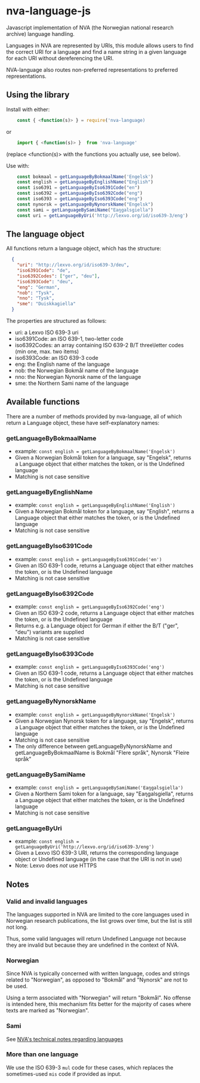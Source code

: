 # nva-language-js
Javascript implementation of NVA (the Norwegian national research archive) language handling.

Languages in NVA are represented by URIs, this module allows users to find the correct URI for a language and find a name string in a given language for each URI without dereferencing the URI.

NVA-language also routes non-preferred representations to preferred representations.

## Using the library

Install with either:

```javascript
    const { <function(s)> } = require('nva-language)
```

or

```javascript
    import { <function(s)> }  from 'nva-language'
```

(replace <function(s)> with the functions you actually use, see below).

Use with:

```javascript
    const bokmaal = getLanguageByBokmaalName('Engelsk')
    const english = getLanguageByEnglishName("English")
    const iso6391 = getLanguageByIso6391Code("en")
    const iso6392 = getLanguageByIso6392Code("eng")
    const iso6393 = getLanguageByIso6393Code("eng")
    const nynorsk = getLanguageByNynorskName("Engelsk")
    const sami = getLanguageBySamiName("Eaŋgalsgiella")
    const uri = getLanguageByUri('http://lexvo.org/id/iso639-3/eng')
```

## The language object

All functions return a language object, which has the structure:

```json
  {
    "uri": "http://lexvo.org/id/iso639-3/deu",
    "iso6391Code": "de",
    "iso6392Codes": ["ger", "deu"],
    "iso6393Code": "deu",
    "eng": "German",
    "nob": "Tysk",
    "nno": "Tysk",
    "sme": "Duiskkagiella"
  }
```

The properties are structured as follows:

-   uri: a Lexvo ISO 639-3 uri
-   iso6391Code: an ISO 639-1, two-letter code
-   iso6392Codes: an array containing ISO 639-2 B/T three\letter codes (min one, max. two items)
-   iso6393Code: an ISO 639-3 code
-   eng: the English name of the language
-   nob: the Norwegian Bokmål name of the language
-   nno: the Norwegian Nynorsk name of the language
-   sme: the Northern Sami name of the language

## Available functions

There are a number of methods provided by nva-language, all of which return a Language object, these have self-explanatory names:

### getLanguageByBokmaalName

-   example: `const english = getLanguageByBokmaalName('Engelsk')`
-   Given a Norwegian Bokmål token for a language, say "Engelsk", returns a Language object that either matches the token, or is the Undefined language
-   Matching is not case sensitive

### getLanguageByEnglishName

-   example: `const english = getLanguageByEnglishName('English')`
-   Given a Norwegian Bokmål token for a language, say "English", returns a Language object that either matches the token, or is the Undefined language
-   Matching is not case sensitive

### getLanguageByIso6391Code

-   example: `const english = getLanguageByIso6391Code('en')`
-   Given an ISO 639-1 code, returns a Language object that either matches the token, or is the Undefined language
-   Matching is not case sensitive

### getLanguageByIso6392Code

-   example: `const english = getLanguageByIso6392Code('eng')`
-   Given an ISO 639-2 code, returns a Language object that either matches the token, or is the Undefined language
-   Returns e.g. a Language object for German if either the B/T ("ger", "deu") variants are supplied
-   Matching is not case sensitive

### getLanguageByIso6393Code

-   example: `const english = getLanguageByIso6393Code('eng')`
-   Given an ISO 639-1 code, returns a Language object that either matches the token, or is the Undefined language
-   Matching is not case sensitive

### getLanguageByNynorskName

-   example: `const english = getLanguageByNynorskName('Engelsk')`
-   Given a Norwegian Nynorsk token for a language, say "Engelsk", returns a Language object that either matches the token, or is the Undefined language
-   Matching is not case sensitive
-   The only difference between getLanguageByNynorskName and getLanguageByBokmaalName is Bokmål "Flere språk", Nynorsk "Fleire språk"
 
### getLanguageBySamiName

-   example: `const english = getLanguageBySamiName('Eaŋgalsgiella')`
-   Given a Northern Sami token for a language, say "Eaŋgalsgiella", returns a Language object that either matches the token, or is the Undefined language
-   Matching is not case sensitive

### getLanguageByUri

-   example: `const english = getLanguageByUri('http://lexvo.org/id/iso639-3/eng')`
-   Given a Lexvo ISO 639-3 URI, returns the corresponding language object or Undefined language (in the case that the URI is not in use)
-   Note: Lexvo does *not* use HTTPS

## Notes

### Valid and invalid languages

The languages supported in NVA are limited to the core languages used in Norwegian research publications, the list grows over time, but the list is still not long.

Thus, some valid languages will return Undefined Language not because they are invalid but because they are undefined in the context of NVA.

### Norwegian

Since NVA is typically concerned with written language, codes and strings related to "Norwegian", as opposed to "Bokmål" and "Nynorsk" are not to be used.

Using a term associated with "Norwegian" will return "Bokmål". No offense is intended here, this mechanism fits better for the majority of cases where texts are marked as "Norwegian".

### Sami

See [NVA's technical notes regarding languages]('https://github.com/BIBSYSDEV/nva-language?tab=readme-ov-file#representing-sami-languages')

### More than one language

We use the ISO 639-3 `mul` code for these cases, which replaces the sometimes-used `mis` code if provided as input.
